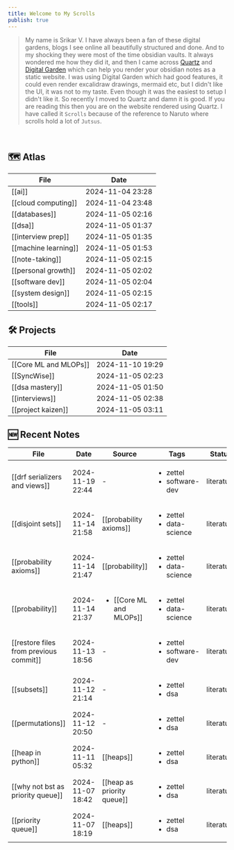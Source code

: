 ```yaml
---
title: Welcome to My Scrolls
publish: true
---
```


> My name is Srikar V. I have always been a fan of these digital gardens, blogs I see online all beautifully structured and done. And to my shocking they were most of the time obsidian vaults. It always wondered me how they did it, and then I came across [Quartz](https://quartz.jzhao.xyz/) and [Digital Garden](https://dg-docs.ole.dev/) which can help you render your obsidian notes as a static website. I was using Digital Garden which had good features, it could even render excalidraw drawings, mermaid etc, but I didn't like the UI, it was not to my taste. Even though it was the easiest to setup I didn't like it. So recently I moved to Quartz and damn it is good. If you are reading this then you are on the website rendered using Quartz. I have called it `Scrolls` because of the reference to Naruto where scrolls hold a lot of `Jutsus`. 
<br>

## 🗺️ Atlas

<!-- QueryToSerialize: TABLE date as "Date" FROM "content/🥷🏽 jutsus" WHERE contains(tags, "atlas") -->
<!-- SerializedQuery: TABLE date as "Date" FROM "content/🥷🏽 jutsus" WHERE contains(tags, "atlas") -->

| File                                                          | Date             |
| ------------------------------------------------------------- | ---------------- |
| [[ai]]                             | 2024-11-04 23:28 |
| [[cloud computing]]   | 2024-11-04 23:48 |
| [[databases]]               | 2024-11-05 02:16 |
| [[dsa]]                           | 2024-11-05 01:37 |
| [[interview prep]]     | 2024-11-05 01:35 |
| [[machine learning]] | 2024-11-05 01:53 |
| [[note-taking]]           | 2024-11-05 02:15 |
| [[personal growth]]   | 2024-11-05 02:02 |
| [[software dev]]         | 2024-11-05 02:04 |
| [[system design]]       | 2024-11-05 02:15 |
| [[tools]]                       | 2024-11-05 02:17 |
<!-- SerializedQuery END -->

## 🛠️ Projects 

<!-- QueryToSerialize: TABLE date as "Date" FROM "content/🥷🏽 jutsus" WHERE contains(tags, "project") -->
<!-- SerializedQuery: TABLE date as "Date" FROM "content/🥷🏽 jutsus" WHERE contains(tags, "project") -->

| File                                                            | Date             |
| --------------------------------------------------------------- | ---------------- |
| [[Core ML and MLOPs]] | 2024-11-10 19:29 |
| [[SyncWise]]                   | 2024-11-05 02:23 |
| [[dsa mastery]]             | 2024-11-05 01:50 |
| [[interviews]]               | 2024-11-05 02:38 |
| [[project kaizen]]       | 2024-11-05 03:11 |
<!-- SerializedQuery END -->

## 🆕 Recent Notes 

<!-- QueryToSerialize: TABLE date as "Date", sources as "Source", tags as "Tags", status as "Status" FROM "content/🥷🏽 jutsus" WHERE contains(tags, "zettel") SORT date DESC LIMIT 10 -->
<!-- SerializedQuery: TABLE date as "Date", sources as "Source", tags as "Tags", status as "Status" FROM "content/🥷🏽 jutsus" WHERE contains(tags, "zettel") SORT date DESC LIMIT 10 -->

| File                                                                                              | Date             | Source                                                                             | Tags                                          | Status     |
| ------------------------------------------------------------------------------------------------- | ---------------- | ---------------------------------------------------------------------------------- | --------------------------------------------- | ---------- |
| [[drf serializers and views]]                   | 2024-11-19 22:44 | \-                                                                                 | <ul><li>zettel</li><li>software-dev</li></ul> | literature |
| [[disjoint sets]]                                           | 2024-11-14 21:58 | [[probability axioms]]                  | <ul><li>zettel</li><li>data-science</li></ul> | literature |
| [[probability axioms]]                                 | 2024-11-14 21:47 | [[probability]]                                | <ul><li>zettel</li><li>data-science</li></ul> | literature |
| [[probability]]                                               | 2024-11-14 21:37 | <ul><li>[[Core ML and MLOPs]]</li></ul> | <ul><li>zettel</li><li>data-science</li></ul> | literature |
| [[restore files from previous commit]] | 2024-11-13 18:56 | \-                                                                                 | <ul><li>zettel</li><li>software-dev</li></ul> | literature |
| [[subsets]]                                                       | 2024-11-12 21:14 | \-                                                                                 | <ul><li>zettel</li><li>dsa</li></ul>          | literature |
| [[permutations]]                                             | 2024-11-12 20:50 | \-                                                                                 | <ul><li>zettel</li><li>dsa</li></ul>          | literature |
| [[heap in python]]                                         | 2024-11-11 05:32 | [[heaps]]                                            | <ul><li>zettel</li><li>dsa</li></ul>          | literature |
| [[why not bst as priority queue]]           | 2024-11-07 18:42 | [[heap as priority queue]]          | <ul><li>zettel</li><li>dsa</li></ul>          | literature |
| [[priority queue]]                                         | 2024-11-07 18:19 | [[heaps]]                                            | <ul><li>zettel</li><li>dsa</li></ul>          | literature |
<!-- SerializedQuery END -->

